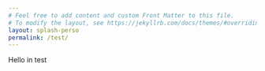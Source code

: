 ```yaml
---
# Feel free to add content and custom Front Matter to this file.
# To modify the layout, see https://jekyllrb.com/docs/themes/#overriding-theme-defaults
layout: splash-perso
permalink: /test/
---
```


Hello in test
